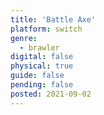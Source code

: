 ```yaml
---
title: 'Battle Axe'
platform: switch
genre:
  - brawler
digital: false
physical: true
guide: false
pending: false
posted: 2021-09-02
---
```

